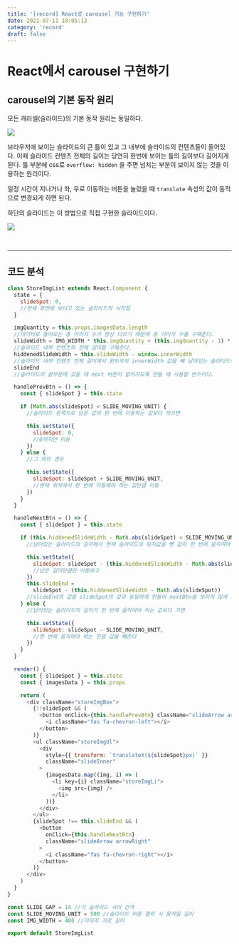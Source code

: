 ```yaml
---
title: '[record] React로 carousel 기능 구현하기'
date: 2021-07-11 18:05:13
category: 'record'
draft: false
---
```


# React에서 carousel 구현하기

## carousel의 기본 동작 원리

모든 캐러셀(슬라이드)의 기본 동작 원리는 동일하다.

![](https://images.velog.io/images/anachrosh/post/6aebbc56-5521-4fa8-b2b4-ea9daca54f9a/3c42a3de-abcc-4df6-b8db-cfdf83eb412b.png)

브라우저에 보이는 슬라이드의 큰 틀이 있고 그 내부에 슬라이드의 컨텐츠들이 들어있다. 이때 슬라이드 컨텐츠 전체의 길이는 당연히 한번에 보이는 틀의 길이보다 길어지게 된다. 틀 부분에 css로 `overflow: hidden` 을 주면 넘치는 부분이 보이지 않는 것을 이용하는 원리이다.

일정 시간이 지나거나 좌, 우로 이동하는 버튼을 눌렀을 때 `translate` 속성의 값이 동적으로 변경되게 하면 된다.

하단의 슬라이드는 이 방법으로 직접 구현한 슬라이드이다.

![](https://images.velog.io/images/anachrosh/post/5e7fbc67-a475-426c-bb7c-fd3fd14cc057/chrome-capture.gif)

<br />

---

## 코드 분석

```javascript
class StoreImgList extends React.Component {
  state = {
    slideSpot: 0,
    //현재 화면에 보이고 있는 슬라이드의 시작점
  }

  imgQuantity = this.props.imagesData.length
  //데이터로 들어오는 총 이미지 수가 항상 다르기 때문에 총 이미지 수를 구해준다.
  slideWidth = IMG_WIDTH * this.imgQuantity + (this.imgQuantity - 1) * SLIDE_GAP
  //슬라이드 내부 컨텐츠의 전체 길이를 구해준다.
  hiddenedSlideWidth = this.slideWidth - window.innerWidth
  //슬라이드 내부 컨텐츠 전체 길이에서 윈도우의 innerWidth 값을 빼 남아있는 슬라이드의 길이를 구한다.
  slideEnd
  //슬라이드의 끝부분에 갔을 때 next 버튼이 없어지도록 만들 때 사용할 변수이다.

  handlePrevBtn = () => {
    const { slideSpot } = this.state

    if (Math.abs(slideSpot) < SLIDE_MOVING_UNIT) {
      //슬라이드 왼쪽으로 남은 값이 한 번에 이동하는 값보다 작으면

      this.setState({
        slideSpot: 0,
        //0까지만 이동
      })
    } else {
      //그 외의 경우

      this.setState({
        slideSpot: slideSpot + SLIDE_MOVING_UNIT,
        //현재 위치에서 한 번에 이동해야 하는 값만큼 이동
      })
    }
  }

  handleNextBtn = () => {
    const { slideSpot } = this.state

    if (this.hiddenedSlideWidth - Math.abs(slideSpot) < SLIDE_MOVING_UNIT) {
      //남아있는 슬라이드의 길이에서 현재 슬라이드의 위치값을 뺀 값이 한 번에 움직여야 하는 값보다 작으면

      this.setState({
        slideSpot: slideSpot - (this.hiddenedSlideWidth - Math.abs(slideSpot)),
        //남은 길이만큼만 이동하고
      })
      this.slideEnd =
        slideSpot - (this.hiddenedSlideWidth - Math.abs(slideSpot))
      //slideEnd의 값을 slideSpot의 값과 동일하게 만들어 nextBtn을 보이지 않게 한다
    } else {
      //남아있는 슬라이드의 길이가 한 번에 움직여야 하는 값보다 크면

      this.setState({
        slideSpot: slideSpot - SLIDE_MOVING_UNIT,
        //한 번에 움직여야 하는 만큼 값을 빼준다
      })
    }
  }

  render() {
    const { slideSpot } = this.state
    const { imagesData } = this.props

    return (
      <div className="storeImgBox">
        {!!slideSpot && (
          <button onClick={this.handlePrevBtn} className="slideArrow arrowLeft">
            <i className="fas fa-chevron-left"></i>
          </button>
        )}
        <ul className="storeImgUl">
          <div
            style={{ transform: `translateX(${slideSpot}px)` }}
            className="slideInner"
          >
            {imagesData.map((img, i) => (
              <li key={i} className="storeImgLi">
                <img src={img} />
              </li>
            ))}
          </div>
        </ul>
        {slideSpot !== this.slideEnd && (
          <button
            onClick={this.handleNextBtn}
            className="slideArrow arrowRight"
          >
            <i className="fas fa-chevron-right"></i>
          </button>
        )}
      </div>
    )
  }
}

const SLIDE_GAP = 14 //각 슬라이드 사이 간격
const SLIDE_MOVING_UNIT = 500 //슬라이드 버튼 클릭 시 움직일 길이
const IMG_WIDTH = 400 //이미지 가로 길이

export default StoreImgList
```

<br/>
<br/>
<br/>
<br/>
